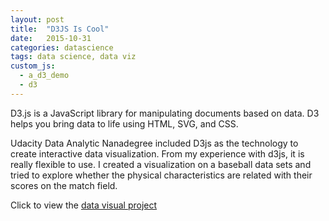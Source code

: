 ```yaml
---  
layout: post
title:  "D3JS Is Cool"  
date:   2015-10-31
categories: datascience
tags: data science, data viz
custom_js: 
  - a_d3_demo
  - d3
---
```

D3.js is a JavaScript library for manipulating documents based on data. D3 helps you bring data to life using HTML, SVG, and CSS. 

Udacity Data Analytic Nanadegree included D3js as the technology to create interactive data visualization. From my experience with d3js, it is really flexible to use. I created a visualization on a baseball data sets and tried to explore whether the physical characteristics are related with their scores on the match field. 

Click to view the [data visual project](http://www.guanghuiz.com/en/da_d3.html)